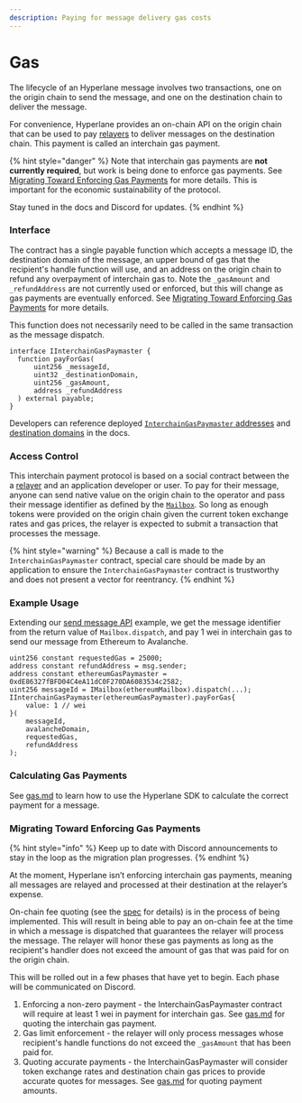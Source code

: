 ```yaml
---
description: Paying for message delivery gas costs
---
```


# Gas

The lifecycle of an Hyperlane message involves two transactions, one on the origin chain to send the message, and one on the destination chain to deliver the message.

For convenience, Hyperlane provides an on-chain API on the origin chain that can be used to pay [relayers](../../protocol/agents/relayer.md) to deliver messages on the destination chain. This payment is called an interchain gas payment.

{% hint style="danger" %}
Note that interchain gas payments are **not currently required**, but work is being done to enforce gas payments. See [Migrating Toward Enforcing Gas Payments](gas.md#migrating-toward-enforcing-gas-payments) for more details. This is important for the economic sustainability of the protocol.

Stay tuned in the docs and Discord for updates.
{% endhint %}

### Interface

The contract has a single payable function which accepts a message ID, the destination domain of the message, an upper bound of gas that the recipient's handle function will use, and an address on the origin chain to refund any overpayment of interchain gas to. Note the `_gasAmount` and `_refundAddress` are not currently used or enforced, but this will change as gas payments are eventually enforced. See [Migrating Toward Enforcing Gas Payments](gas.md#migrating-toward-enforcing-gas-payments) for more details.

This function does not necessarily need to be called in the same transaction as the message dispatch.

```solidity
interface IInterchainGasPaymaster {
  function payForGas(
      uint256 _messageId,
      uint32 _destinationDomain,
      uint256 _gasAmount,
      address _refundAddress
  ) external payable;
}
```

Developers can reference deployed [`InterchainGasPaymaster` addresses](../addresses.md) and [destination domains](../domains.md) in the docs.

### Access Control

This interchain payment protocol is based on a social contract between the a [relayer](../../protocol/agents/relayer.md) and an application developer or user. To pay for their message, anyone can send native value on the origin chain to the operator and pass their message identifier as defined by the  [`Mailbox`](broken-reference). So long as enough tokens were provided on the origin chain given the current token exchange rates and gas prices, the relayer is expected to submit a transaction that processes the message.

{% hint style="warning" %}
Because a call is made to the `InterchainGasPaymaster` contract, special care should be made by an application to ensure the `InterchainGasPaymaster` contract is trustworthy and does not present a vector for reentrancy.
{% endhint %}

### Example Usage

Extending our [send message API](send.md) example, we get the message identifier from the return value of `Mailbox.dispatch`, and pay 1 wei in interchain gas to send our message from Ethereum to Avalanche.

```solidity
uint256 constant requestedGas = 25000;
address constant refundAddress = msg.sender;
address constant ethereumGasPaymaster = 0xdE86327fBFD04C4eA11dC0F270DA6083534c2582;
uint256 messageId = IMailbox(ethereumMailbox).dispatch(...);
IInterchainGasPaymaster(ethereumGasPaymaster).payForGas{
    value: 1 // wei
}(
    messageId,
    avalancheDomain,
    requestedGas,
    refundAddress
);
```

### Calculating Gas Payments

See [gas.md](../building-applications/nodejs-sdk/gas.md "mention") to learn how to use the Hyperlane SDK to calculate the correct payment for a message.

### Migrating Toward Enforcing Gas Payments

{% hint style="info" %}
Keep up to date with Discord announcements to stay in the loop as the migration plan progresses.
{% endhint %}

At the moment, Hyperlane isn’t enforcing interchain gas payments, meaning all messages are relayed and processed at their destination at the relayer’s expense.

On-chain fee quoting (see the [spec](https://github.com/hyperlane-xyz/hips/pull/3) for details) is in the process of being implemented. This will result in being able to pay an on-chain fee at the time in which a message is dispatched that guarantees the relayer will process the message. The relayer will honor these gas payments as long as the recipient's handler does not exceed the amount of gas that was paid for on the origin chain.

This will be rolled out in a few phases that have yet to begin. Each phase will be communicated on Discord.

1. Enforcing a non-zero payment - the InterchainGasPaymaster contract will require at least 1 wei in payment for interchain gas. See [gas.md](../building-applications/nodejs-sdk/gas.md "mention") for quoting the interchain gas payment.
2. Gas limit enforcement - the relayer will only process messages whose recipient's handle functions do not exceed the `_gasAmount` that has been paid for.
3. Quoting accurate payments - the InterchainGasPaymaster will consider token exchange rates and destination chain gas prices to provide accurate quotes for messages. See [gas.md](../building-applications/nodejs-sdk/gas.md "mention") for quoting payment amounts.
